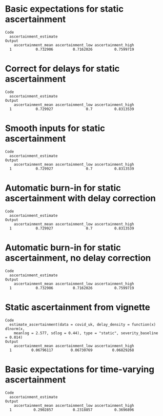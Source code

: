 # Basic expectations for static ascertainment

    Code
      ascertainment_estimate
    Output
        ascertainment_mean ascertainment_low ascertainment_high
      1           0.732906         0.7162026          0.7599719

# Correct for delays for static ascertainment

    Code
      ascertainment_estimate
    Output
        ascertainment_mean ascertainment_low ascertainment_high
      1           0.729927               0.7          0.8313539

# Smooth inputs for static ascertainment

    Code
      ascertainment_estimate
    Output
        ascertainment_mean ascertainment_low ascertainment_high
      1           0.729927               0.7          0.8313539

# Automatic burn-in for static ascertainment with delay correction

    Code
      ascertainment_estimate
    Output
        ascertainment_mean ascertainment_low ascertainment_high
      1           0.729927               0.7          0.8313539

# Automatic burn-in for static ascertainment, no delay correction

    Code
      ascertainment_estimate
    Output
        ascertainment_mean ascertainment_low ascertainment_high
      1           0.732906         0.7162026          0.7599719

# Static ascertainment from vignette

    Code
      estimate_ascertainment(data = covid_uk, delay_density = function(x) dlnorm(x,
        meanlog = 2.577, sdlog = 0.44), type = "static", severity_baseline = 0.014)
    Output
        ascertainment_mean ascertainment_low ascertainment_high
      1         0.06796117        0.06730769         0.06829268

# Basic expectations for time-varying ascertainment

    Code
      ascertainment_estimate
    Output
        ascertainment_mean ascertainment_low ascertainment_high
      1          0.2902857         0.2318857          0.3696896


